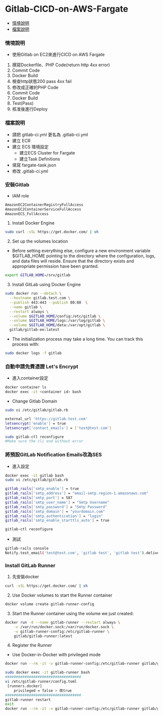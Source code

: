 # Gitlab-CICD-on-AWS-Fargate

- [情境說明](#情境說明)
- [檔案說明](#檔案說明)

### 情境說明
- 使用Gitlab on EC2來進行CICD on AWS Fargate
1. 撰寫Dockerfile、PHP Code(return http 4xx error)
2. Commit Code
3. Docker Build
4. 檢查http狀態200 pass 4xx fail
5. 修改成正確的PHP Code
6. Commit Code
7. Docker Build
8. Test(Pass)
9. 核准後進行Deploy

### 檔案說明

- 請把 gitlab-ci.yml 更名為 .gitlab-ci.yml
- 建立 ECR
- 建立 ECS 環境設定
  - 建立ECS Cluster for Fargate
  - 建立Task Definitions
 - 填寫 fargate-task.json
 - 修改 .gitlab-ci.yml

### 安裝Gitlab
- IAM role
```bash
AmazonEC2ContainerRegistryFullAccess
AmazonEC2ContainerServiceFullAccess
AmazonECS_FullAccess
```
1. Install Docker Engine
```bash
sudo curl -sSL https://get.docker.com/ | sh
```
2. Set up the volumes location
- Before setting everything else, configure a new environment variable $GITLAB_HOME pointing to the directory where the configuration, logs, and data files will reside. Ensure that the directory exists and appropriate permission have been granted.
```bash
export GITLAB_HOME=/srv/gitlab
```
3. Install GitLab using Docker Engine
```bash
sudo docker run --detach \
  --hostname gitlab.test.com \
  --publish 443:443 --publish 80:80  \
  --name gitlab \
  --restart always \
  --volume $GITLAB_HOME/config:/etc/gitlab \
  --volume $GITLAB_HOME/logs:/var/log/gitlab \
  --volume $GITLAB_HOME/data:/var/opt/gitlab \
  gitlab/gitlab-ee:latest
```
- The initialization process may take a long time. You can track this process with:
```bash
sudo docker logs -f gitlab
```

### 自動申請免費憑證 Let's Encrypt
- 進入container設定
```bash
docker container ls
docker exec -it <container id> bash
```
- Change Gitlab Domain
```bash
sudo vi /etc/gitlab/gitlab.rb

external_url 'https://gitlab.test.com'
letsencrypt['enable'] = true
letsencrypt['contact_emails'] = ['test@test.com']

sudo gitlab-ctl reconfigure
#Make sure the cli end without error
```

### 將預設GitLab Notification Emails改為SES
- 進入設定
```bash
docker exec -it gitlab bash
sudo vi /etc/gitlab/gitlab.rb

gitlab_rails['smtp_enable'] = true
gitlab_rails['smtp_address'] = "email-smtp.region-1.amazonaws.com"
gitlab_rails['smtp_port'] = 587
gitlab_rails['smtp_user_name'] = "Smtp Username"
gitlab_rails['smtp_password'] = "Smtp Password"
gitlab_rails['smtp_domain'] = "yourdomain.com"
gitlab_rails['smtp_authentication'] = "login"
gitlab_rails['smtp_enable_starttls_auto'] = true

gitlab-ctl reconfigure
```
- 測試
```bash
gitlab-rails console
Notify.test_email('test@test.com', 'gitlab test', 'gitlab test').deliver_now
```
### Install GitLab Runner
1. 先安裝docker
```bash
curl -sSL https://get.docker.com/ | sh
```
2. Use Docker volumes to start the Runner container
```bash
docker volume create gitlab-runner-config
```
3. Start the Runner container using the volume we just created:
```bash
docker run -d --name gitlab-runner --restart always \
    -v /var/run/docker.sock:/var/run/docker.sock \
    -v gitlab-runner-config:/etc/gitlab-runner \
    gitlab/gitlab-runner:latest
```
4. Register the Runner
- Use Docker-in-Docker with privileged mode
```bash
docker run --rm -it -v gitlab-runner-config:/etc/gitlab-runner gitlab/gitlab-runner:latest register

sudo docker exec -it gitlab-runner bash
###################################
vi /etc/gitlab-runner/config.toml
 [runners.docker]
    privileged = false > 改true
###################################
gitlab-runner restart
exit
docker run --rm -it -v gitlab-runner-config:/etc/gitlab-runner gitlab/gitlab-runner:latest status
```
